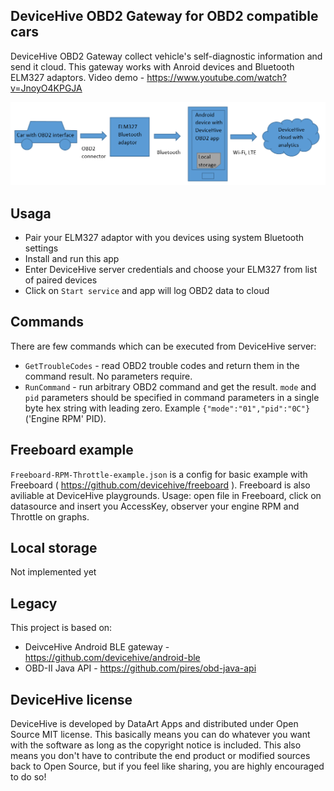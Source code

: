**DeviceHive OBD2 Gateway for OBD2 compatible cars**
--------------------------------

DeviceHive OBD2 Gateway collect vehicle's self-diagnostic information and send it cloud. This gateway works with Anroid devices and Bluetooth ELM327 adaptors. Video demo - https://www.youtube.com/watch?v=JnoyO4KPGJA

![](obd2-architecture.png?raw=true)

**Usaga**
------------------
- Pair your ELM327 adaptor with you devices using system Bluetooth settings
- Install and run this app
- Enter DeviceHive server credentials and choose your ELM327 from list of paired devices
- Click on `Start service` and app will log OBD2 data to cloud

**Commands**
------------------
There are few commands which can be executed from DeviceHive server:
- `GetTroubleCodes` - read OBD2 trouble codes and return them in the command result. No parameters require.
- `RunCommand` - run arbitrary OBD2 command and get the result. `mode` and `pid` parameters should be specified in command parameters in a single byte hex string with leading zero. Example `{"mode":"01","pid":"0C"}` ('Engine RPM' PID).

**Freeboard example**
------------------
`Freeboard-RPM-Throttle-example.json` is a config for basic example with Freeboard ( https://github.com/devicehive/freeboard ). Freeboard is also aviliable at DeviceHive playgrounds. Usage: open file in Freeboard, click on datasource and insert you AccessKey, observer your engine RPM and Throttle on graphs.

**Local storage**
------------------
Not implemented yet

**Legacy**
------------------
This project is based on:
- DeivceHive Android BLE gateway - https://github.com/devicehive/android-ble
- OBD-II Java API - https://github.com/pires/obd-java-api

**DeviceHive license**
------------------

DeviceHive is developed by DataArt Apps and distributed under Open Source MIT license. This basically means you can do whatever you want with the software as long as the copyright notice is included. This also means you don't have to contribute the end product or modified sources back to Open Source, but if you feel like sharing, you are highly encouraged to do so!

